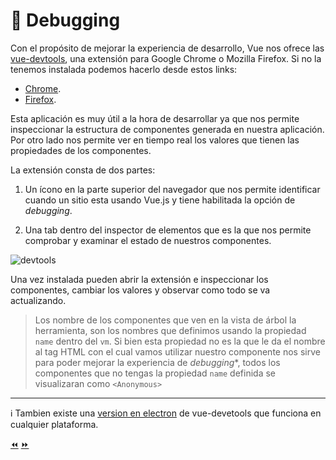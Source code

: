 # 🐛 Debugging

Con el propósito de mejorar la experiencia de desarrollo, Vue nos ofrece las [vue-devtools](https://github.com/vuejs/vue-devtools), una extensión para Google Chrome o Mozilla Firefox. Si no la tenemos instalada podemos hacerlo desde estos links:

- [Chrome](https://chrome.google.com/webstore/detail/vuejs-devtools/nhdogjmejiglipccpnnnanhbledajbpd).
- [Firefox](https://addons.mozilla.org/en-US/firefox/addon/vue-js-devtools/).

Esta aplicación es muy útil a la hora de desarrollar ya que nos permite inspeccionar la estructura de componentes generada en nuestra aplicación. Por otro lado nos permite ver en tiempo real los valores que tienen las propiedades de los componentes.

La extensión consta de dos partes:

1. Un ícono en la parte superior del navegador que nos permite identificar cuando un sitio esta usando Vue.js y tiene habilitada la opción de *debugging*.

2. Una tab dentro del inspector de elementos que es la que nos permite comprobar y examinar el estado de nuestros componentes.

![devtools](../img/devtools.gif)

Una vez instalada pueden abrir la extensión e inspeccionar los componentes, cambiar los valores y observar como todo se va actualizando.

> Los nombre de los componentes que ven en la vista de árbol la herramienta, son los nombres que definimos usando la propiedad `name` dentro del `vm`. Si bien esta propiedad no es la que le da el nombre al tag HTML con el cual vamos utilizar nuestro componente nos sirve para poder mejorar la experiencia de *debugging**, todos los componentes que no tengas la propiedad `name` definida se visualizaran como `<Anonymous>`

---
ℹ️ Tambien existe una [version en electron](https://github.com/vuejs/vue-devtools/blob/dev/packages/shell-electron/README.md) de vue-devetools que funciona en cualquier plataforma.

[⏪](https://github.com/ianaya89/workshop-vuejs/blob/master/ex/11.md)  [⏩](https://github.com/ianaya89/workshop-vuejs/blob/master/ex/13.md)
